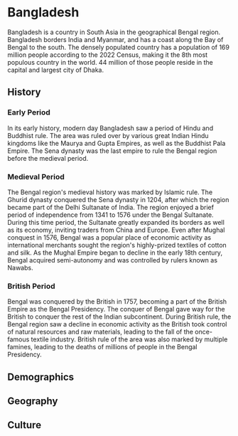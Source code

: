 <html>
<h1>Bangladesh</h1>
<p>Bangladesh is a country in South Asia in the geographical Bengal region. Bangladesh borders India and Myanmar, and has a coast along the Bay of Bengal to the south. The densely populated country has a population of 169 million people according to the 2022 Census, making it the 8th most populous country in the world. 44 million of those people reside in the capital and largest city of Dhaka.</p>

<h2>History</h2>

<h3>Early Period</h3>
<p>In its early history, modern day Bangladesh saw a period of Hindu and Buddhist rule. The area was ruled over by various great Indian Hindu kingdoms like the Maurya and Gupta Empires, as well as the Buddhist Pala Empire. The Sena dynasty was the last empire to rule the Bengal region before the medieval period.</p>

<h3>Medieval Period</h3>
<p>The Bengal region's medieval history was marked by Islamic rule. The Ghurid dynasty conquered the Sena dynasty in 1204, after which the region became part of the Delhi Sultanate of India. The region enjoyed a brief period of independence from 1341 to 1576 under the Bengal Sultanate. During this time period, the Sultanate greatly expanded its borders as well as its economy, inviting traders from China and Europe. Even after Mughal conquest in 1576, Bengal was a popular place of economic activity as international merchants sought the region's highly-prized textiles of cotton and silk. As the Mughal Empire began to decline in the early 18th century, Bengal acquired semi-autonomy and was controlled by rulers known as Nawabs.</p>

<h3>British Period</h3>
<p>Bengal was conquered by the British in 1757, becoming a part of the British Empire as the Bengal Presidency. The conquer of Bengal gave way for the British to conquer the rest of the Indian subcontinent. During British rule, the Bengal region saw a decline in economic activity as the British took control of natural resources and raw materials, leading to the fall of the once-famous textile industry. British rule of the area was also marked by multiple famines, leading to the deaths of millions of people in the Bengal Presidency.</p>

<h2>Demographics</h2>
<p></p>

<h2>Geography</h2>
<p></p>

<h2>Culture</h2>
<p></p>

</html>



